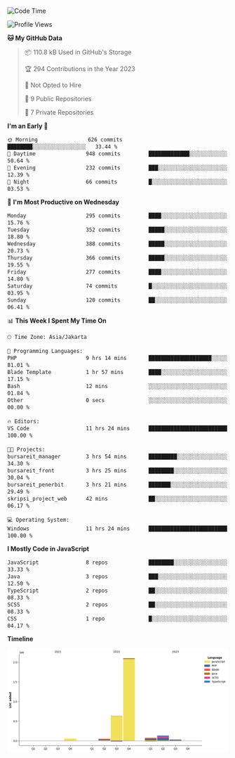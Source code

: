 <!--START_SECTION:waka-->
![Code Time](http://img.shields.io/badge/Code%20Time-180%20hrs%2027%20mins-blue)

![Profile Views](http://img.shields.io/badge/Profile%20Views-0-blue)

**🐱 My GitHub Data** 

> 📦 110.8 kB Used in GitHub's Storage 
 > 
> 🏆 294 Contributions in the Year 2023
 > 
> 🚫 Not Opted to Hire
 > 
> 📜 9 Public Repositories 
 > 
> 🔑 7 Private Repositories 
 > 
**I'm an Early 🐤** 

```text
🌞 Morning                626 commits         ████████░░░░░░░░░░░░░░░░░   33.44 % 
🌆 Daytime                948 commits         █████████████░░░░░░░░░░░░   50.64 % 
🌃 Evening                232 commits         ███░░░░░░░░░░░░░░░░░░░░░░   12.39 % 
🌙 Night                  66 commits          █░░░░░░░░░░░░░░░░░░░░░░░░   03.53 % 
```
📅 **I'm Most Productive on Wednesday** 

```text
Monday                   295 commits         ████░░░░░░░░░░░░░░░░░░░░░   15.76 % 
Tuesday                  352 commits         █████░░░░░░░░░░░░░░░░░░░░   18.80 % 
Wednesday                388 commits         █████░░░░░░░░░░░░░░░░░░░░   20.73 % 
Thursday                 366 commits         █████░░░░░░░░░░░░░░░░░░░░   19.55 % 
Friday                   277 commits         ████░░░░░░░░░░░░░░░░░░░░░   14.80 % 
Saturday                 74 commits          █░░░░░░░░░░░░░░░░░░░░░░░░   03.95 % 
Sunday                   120 commits         ██░░░░░░░░░░░░░░░░░░░░░░░   06.41 % 
```


📊 **This Week I Spent My Time On** 

```text
🕑︎ Time Zone: Asia/Jakarta

💬 Programming Languages: 
PHP                      9 hrs 14 mins       ████████████████████░░░░░   81.01 % 
Blade Template           1 hr 57 mins        ████░░░░░░░░░░░░░░░░░░░░░   17.15 % 
Bash                     12 mins             ░░░░░░░░░░░░░░░░░░░░░░░░░   01.84 % 
Other                    0 secs              ░░░░░░░░░░░░░░░░░░░░░░░░░   00.00 % 

🔥 Editors: 
VS Code                  11 hrs 24 mins      █████████████████████████   100.00 % 

🐱‍💻 Projects: 
bursareit_manager        3 hrs 54 mins       █████████░░░░░░░░░░░░░░░░   34.30 % 
bursareit_front          3 hrs 25 mins       ████████░░░░░░░░░░░░░░░░░   30.04 % 
bursareit_penerbit       3 hrs 21 mins       ███████░░░░░░░░░░░░░░░░░░   29.49 % 
skripsi_project_web      42 mins             ██░░░░░░░░░░░░░░░░░░░░░░░   06.17 % 

💻 Operating System: 
Windows                  11 hrs 24 mins      █████████████████████████   100.00 % 
```

**I Mostly Code in JavaScript** 

```text
JavaScript               8 repos             ████████░░░░░░░░░░░░░░░░░   33.33 % 
Java                     3 repos             ███░░░░░░░░░░░░░░░░░░░░░░   12.50 % 
TypeScript               2 repos             ██░░░░░░░░░░░░░░░░░░░░░░░   08.33 % 
SCSS                     2 repos             ██░░░░░░░░░░░░░░░░░░░░░░░   08.33 % 
CSS                      1 repo              █░░░░░░░░░░░░░░░░░░░░░░░░   04.17 % 
```



**Timeline**

![Lines of Code chart](https://raw.githubusercontent.com/brstreet2/brstreet2/main/assets/bar_graph.png)


<!--END_SECTION:waka-->
